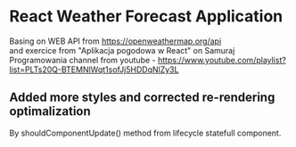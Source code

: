 # React Weather Forecast Application

Basing on WEB API from https://openweathermap.org/api  
and exercice from "Aplikacja pogodowa w React" on Samuraj Programowania channel from youtube - https://www.youtube.com/playlist?list=PLTs20Q-BTEMNlWqt1sofJj5HDDqNlZy3L

## Added more styles and corrected re-rendering optimalization

By shouldComponentUpdate() method from lifecycle statefull component.